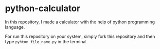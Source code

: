 # python-calculator
In this repository, I made a calculator with the help of python programming language.

For run this repository on your system, simply fork this repository and then type `pyhton file_name.py` in the terminal.
